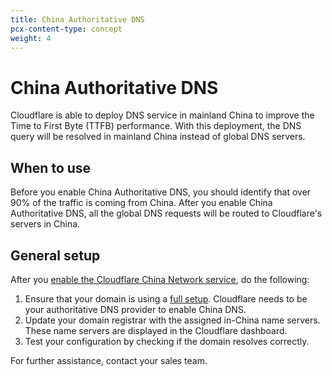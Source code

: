 ```yaml
---
title: China Authoritative DNS
pcx-content-type: concept
weight: 4
---
```


# China Authoritative DNS

Cloudflare is able to deploy DNS service in mainland China to improve the Time to First Byte (TTFB) performance. With this deployment, the DNS query will be resolved in mainland China instead of global DNS servers.

## When to use

Before you enable China Authoritative DNS, you should identify that over 90% of the traffic is coming from China. After you enable China Authoritative DNS, all the global DNS requests will be routed to Cloudflare's servers in China.

## General setup

After you [enable the Cloudflare China Network service](/china-network/get-started/), do the following:

1. Ensure that your domain is using a [full setup](/dns/zone-setups/full-setup/). Cloudflare needs to be your authoritative DNS provider to enable China DNS.
2. Update your domain registrar with the assigned in-China name servers. These name servers are displayed in the Cloudflare dashboard.
3. Test your configuration by checking if the domain resolves correctly.

For further assistance, contact your sales team.